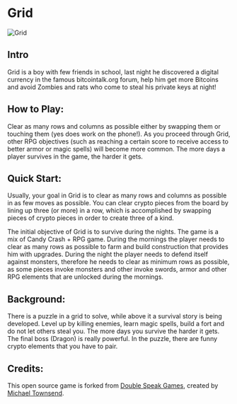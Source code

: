 # Grid

![Grid](https://i.gyazo.com/adf5017407f6fc598a66525973d57ae6.png)

## Intro
Grid is a boy with few friends in school, last night he discovered a digital currency in the famous bitcointalk.org forum, help him get more Bitcoins and avoid Zombies and rats who come to steal his private keys at night!

## How to Play:

Clear as many rows and columns as possible either by swapping them or touching them (yes does work on the phone!). As you proceed through Grid, other RPG objectives (such as reaching a certain score to receive access to better armor or magic spells) will become more common. The more days a player survives in the game, the harder it gets.


## Quick Start:
Usually, your goal in Grid is to clear as many rows and columns as possible in as few moves as possible. You can clear crypto pieces from the board by lining up three (or more) in a row, which is accomplished by swapping pieces of crypto pieces in order to create three of a kind.

The initial objective of Grid is to survive during the nights. The game is a mix of Candy Crash + RPG game. During the mornings the player needs to clear as many rows as possible to farm and build construction that provides him with upgrades. During the night the player needs to defend itself against monsters, therefore he needs to clear as minimum rows as possible, as some pieces invoke monsters and other invoke swords, armor and other RPG elements that are unlocked during the mornings.

## Background:
There is a puzzle in a grid to solve, while above it a survival story is being developed. Level up by killing enemies, learn magic spells, build a fort and do not let others steal you. The more days you survive the harder it gets. The final boss (Dragon) is really powerful. In the puzzle, there are funny crypto elements that you have to pair.

## Credits:
This open source game is forked from [Double Speak Games](http://www.doublespeakgames.com/), created by [Michael Townsend](https://twitter.com/continuities).